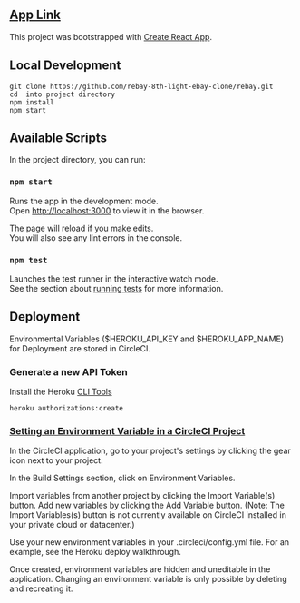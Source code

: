## [App Link](https://rebay-app.herokuapp.com)

This project was bootstrapped with [Create React App](https://github.com/facebook/create-react-app).

## Local Development

```
git clone https://github.com/rebay-8th-light-ebay-clone/rebay.git
cd  into project directory
npm install
npm start
```

## Available Scripts

In the project directory, you can run:

### `npm start`

Runs the app in the development mode.<br>
Open [http://localhost:3000](http://localhost:3000) to view it in the browser.

The page will reload if you make edits.<br>
You will also see any lint errors in the console.

### `npm test`

Launches the test runner in the interactive watch mode.<br>
See the section about [running tests](https://facebook.github.io/create-react-app/docs/running-tests) for more information.

## Deployment
Environmental Variables ($HEROKU_API_KEY and $HEROKU_APP_NAME) for Deployment are stored in CircleCI.

### Generate a new API Token
Install the Heroku [CLI Tools](https://devcenter.heroku.com/articles/heroku-cli)

`heroku authorizations:create`

### [Setting an Environment Variable in a CircleCI Project](https://circleci.com/docs/2.0/env-vars/#setting-an-environment-variable-in-a-project)
In the CircleCI application, go to your project's settings by clicking the gear icon next to your project.

In the Build Settings section, click on Environment Variables.

Import variables from another project by clicking the Import Variable(s) button. Add new variables by clicking the Add Variable button. (Note: The Import Variables(s) button is not currently available on CircleCI installed in your private cloud or datacenter.)

Use your new environment variables in your .circleci/config.yml file. For an example, see the Heroku deploy walkthrough.

Once created, environment variables are hidden and uneditable in the application. Changing an environment variable is only possible by deleting and recreating it. 